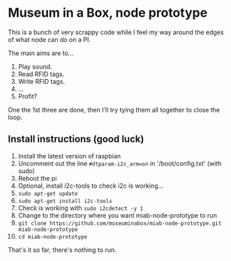# Museum in a Box, node prototype

This is a bunch of very scrappy code while I feel my way around the edges of what node can do on a PI.

The main aims are to...

1. Play sound.
2. Read RFID tags.
3. Write RFID tags.
4. ...
5. Profit?

One the 1st three are done, then I'll try tying them all together to close the loop.

## Install instructions (good luck)

1. Install the latest version of raspbian
1. Uncomment out the line `#dtparam-i2c_arm=on` in '/boot/config.txt' (with sudo)
1. Reboot the pi
  1. Optional, install i2c-tools to check i2c is working...
  1. `sudo apt-get update`
  1. `sudo apt-get install i2c-tools`
  1. Check is working with `sudo i2cdetect -y 1`
1. Change to the directory where you want miab-node-prototype to run
1. `git clone https://github.com/museuminabox/miab-node-prototype.git miab-node-prototype`
1. `cd miab-node-prototype`

That's it so far, there's nothing to run.
